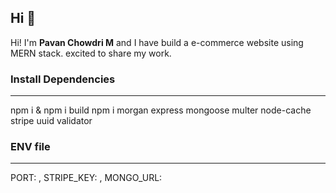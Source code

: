 ﻿## Hi 👋

Hi! I'm **Pavan Chowdri M** and I have build a e-commerce website using MERN stack. excited to share my work.


### Install Dependencies
----
npm i & npm i build 
npm i morgan express mongoose multer node-cache stripe uuid validator

### ENV file
---
PORT: , STRIPE_KEY: , MONGO_URL:


